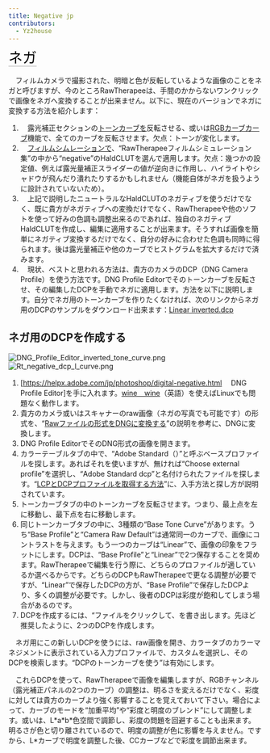 ```yaml
---
title: Negative jp
contributors:
  - Yz2house
---
```


<span style="color: #000000; background: none; overflow: hidden; page-break-after: avoid; font-size: 2.0em; font-family: Georgia,Times,serif; margin-top: 1em; margin-bottom: 0.25em; line-height: 1.3; padding: 0; border-bottom: 1px solid #AAAAAA;">ネガ
</span>

　フィルムカメラで撮影された、明暗と色が反転しているような画像のことをネガと呼びますが、今のところRawTherapeeは、手間のかからないワンクリックで画像をネガへ変換することが出来ません。以下に、現在のバージョンでネガに変換する方法を紹介します：

1.  　露光補正セクションの[トーンカーブを](exposure/jp#トーンカーブ)反転させる、或いは[RGBカーブカーブ](rgb_curves/jp)機能で、全てのカーブを反転させます。欠点：トーンが変化します。
2.  　[フィルムシムレーションで](film_simulation/jp)、“RawTherapeeフィルムシミュレーション集”の中から“negative”のHaldCLUTを選んで適用します。欠点：幾つかの設定値、例えば露光量補正スライダーの値が逆向きに作用し、ハイライトやシャドウが飛んだり潰れたりするかもしれません（機能自体がネガを扱うように設計されていないため）。
3.  　上記で説明したニュートラルなHaldCLUTのネガティブを使うだけでなく、既に貴方がネガティブへの変換だけでなく、RawTherapeeや他のソフトを使って好みの色調も調整出来るのであれば、独自のネガティブHaldCLUTを作成し、編集に適用することが出来ます。そうすれば画像を簡単にネガティブ変換するだけでなく、自分の好みに合わせた色調も同時に得られます。後は露光量補正や他のカーブでヒストグラムを拡大するだけで済みます。
4.  　現状、ベストと思われる方法は、貴方のカメラのDCP（DNG Camera
    Profile）を使う方法です。DNG Profile
    Editorでそのトーンカーブを反転させ、その編集したDCPを手動でネガに適用します。方法を以下に説明します。自分でネガ用のトーンカーブを作りたくなければ、次のリンクからネガ用のDCPのサンプルをダウンロード出来ます：[Linear
    inverted.dcp](:File:Linear_inverted.dcp.md)

## ネガ用のDCPを作成する

![](DNG_Profile_Editor_inverted_tone_curve.png "DNG_Profile_Editor_inverted_tone_curve.png")
![](Rt_negative_dcp_l_curve.png "Rt_negative_dcp_l_curve.png")

1.  \[<https://helpx.adobe.com/jp/photoshop/digital-negative.html>　 DNG
    Profile
    Editor\]を手に入れます。[wine　wine](https://www.winehq.org/)（英語）を使えばLinuxでも問題なく動作します。
2.  貴方のカメラ或いはスキャナーのraw画像（ネガの写真でも可能です）の形式を、“[Rawファイルの形式をDNGに変換する](how_to_convert_raw_formats_to_dng/jp)”の説明を参考に、DNGに変換します。
3.  DNG Profile EditorでそのDNG形式の画像を開きます。
4.  カラーテーブルタブの中で、“Adobe
    Standard（<your camera model>）”と呼ぶベースプロファイルを探します。あればそれを使いますが、無ければ“Choose
    external profile”を選択し、“<your camera model>Adobe Standard
    dcp”と名付けられたファイルを探します。“[LCPとDCPプロファイルを取得する方法](how_to_get_lcp_and_dcp_profiles/jp)”に、入手方法と探し方が説明されています。
5.  トーンカーブタブの中のトーンカーブを反転させます。つまり、最上点を左に移動し、最下点を右に移動します。
6.  同じトーンカーブタブの中に、3種類の“Base Tone
    Curve”があります。うち“Base Profile”と“Camera Raw
    Default”は通常同一のカーブで、画像にコントラストを与えます。もう一つのカーブは“Linear”で、画像の印象をフラットにします。DCPは、“Base
    Profile”と“Linear”で2つ保存することを奨めます。RawTherapeeで編集を行う際に、どちらのプロファイルが適しているか選べるからです。どちらのDCPもRawTherapeeで更なる調整が必要ですが、“Linear”で保存したDCPの方が、“Base
    Profile”で保存したDCPより、多くの調整が必要です。しかし、後者のDCPは彩度が飽和してしまう場合があるのです。
7.  DCPを作成するには、“ファイルをクリックして、<your camera model>を書き出します。先ほど推奨したように、2つのDCPを作成します。

　ネガ用にこの新しいDCPを使うには、raw画像を開き、カラータブのカラーマネジメントに表示されている入力プロファイルで、カスタムを選択し、そのDCPを検索します。“DCPのトーンカーブを使う”は有効にします。

　これらDCPを使って、RawTherapeeで画像を編集しますが、RGBチャンネル（露光補正パネルの2つのカーブ）の調整は、明るさを変えるだけでなく、彩度に対しては貴方のカーブより強く影響することを覚えておいて下さい。場合によって、カーブのモードを“加重平均”や“彩度と明度のブレンド”にして調整します。或いは、L\*a\*b\*色空間で調節し、彩度の問題を回避することも出来ます。明るさが色と切り離されているので、明度の調整が色に影響を与えません。ですから、L\*カーブで明度を調整した後、CCカーブなどで彩度を調節出来ます。
